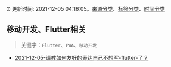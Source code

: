 :alarm_clock: 更新时间: 2021-12-05 04:16:05。[来源分类](../README.md)、[标签分类](../TAGS.md)、[时间分类](../TIMELINE.md)

## 移动开发、Flutter相关


> 关键字：`Flutter`、`PWA`、`移动开发`



- [2021-12-05-请教如何友好的表达自己不想写-flutter-了？](https://www.v2ex.com/t/820129) 